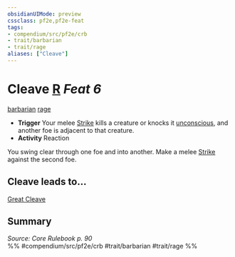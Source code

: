 ```yaml
---
obsidianUIMode: preview
cssclass: pf2e,pf2e-feat
tags:
- compendium/src/pf2e/crb
- trait/barbarian
- trait/rage
aliases: ["Cleave"]
---
```

# Cleave  [R](rules/core-rulebook/chapter-9-playing-the-game.md#Actions "Reaction") *Feat 6*  
[barbarian](rules/traits/barbarian.md)  [rage](rules/traits/rage.md)  

- **Trigger** Your melee [Strike](rules/actions/strike.md) kills a creature or knocks it [unconscious](rules/conditions.md#Unconscious), and another foe is adjacent to that creature.
- **Activity** Reaction

You swing clear through one foe and into another. Make a melee [Strike](rules/actions/strike.md) against the second foe.

## Cleave leads to...

[Great Cleave](compendium/feats/great-cleave.md)

## Summary

*Source: Core Rulebook p. 90*  
%% #compendium/src/pf2e/crb #trait/barbarian #trait/rage %%